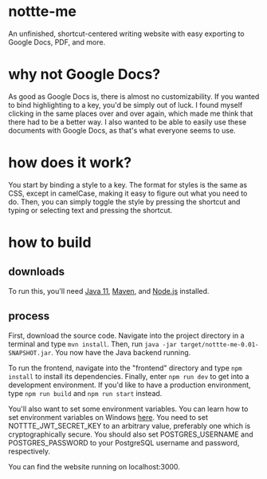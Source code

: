 # nottte-me
An unfinished, shortcut-centered writing website with easy exporting to Google Docs, PDF, and more.

# why not Google Docs?
As good as Google Docs is, there is almost no customizability. If you wanted to bind highlighting to a key, you'd be simply out of luck. I found myself clicking in the same
places over and over again, which made me think that there had to be a better way. I also wanted to be able to easily use these documents with Google Docs, as that's what
everyone seems to use.

# how does it work?
You start by binding a style to a key. The format for styles is the same as CSS, except in camelCase, making it easy to figure out what you need to do. Then, you can
simply toggle the style by pressing the shortcut and typing or selecting text and pressing the shortcut.

# how to build

## downloads
To run this, you'll need [Java 11](https://www.oracle.com/java/technologies/javase-jdk11-downloads.html), [Maven](https://maven.apache.org/download.cgi), and [Node.js](https://nodejs.org/en/download/) installed.

## process
First, download the source code. Navigate into the project directory in a terminal 
and type `mvn install`. Then, run `java -jar target/nottte-me-0.01-SNAPSHOT.jar`. 
You now have the Java backend running.

To run the frontend, navigate into the "frontend" directory and type `npm install` 
to install its dependencies. Finally, enter `npm run dev` to get into a development environment. 
If you'd like to have a production environment, type `npm run build` and `npm run start` instead.  

You'll also want to set some environment variables. You can learn how to set environment variables on Windows [here](https://superuser.com/questions/949560/how-do-i-set-system-environment-variables-in-windows-10).
You need to set NOTTTE_JWT_SECRET_KEY to an arbitrary value,
preferably one which is cryptographically secure.
You should also set POSTGRES_USERNAME and POSTGRES_PASSWORD to your PostgreSQL username and password, respectively.

You can find the website running on localhost:3000.
